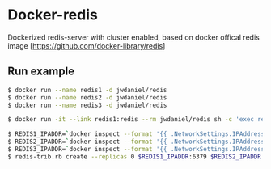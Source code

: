 # Docker-redis

Dockerized redis-server with cluster enabled, based on docker offical redis image [https://github.com/docker-library/redis]

## Run example

```bash
$ docker run --name redis1 -d jwdaniel/redis
$ docker run --name redis2 -d jwdaniel/redis
$ docker run --name redis3 -d jwdaniel/redis

$ docker run -it --link redis1:redis --rm jwdaniel/redis sh -c 'exec redis-cli -h "$REDIS_PORT_6379_TCP_ADDR" -p "$REDIS_PORT_6379_TCP_PORT"'

$ REDIS1_IPADDR=`docker inspect --format '{{ .NetworkSettings.IPAddress }}' redis1`
$ REDIS2_IPADDR=`docker inspect --format '{{ .NetworkSettings.IPAddress }}' redis2`
$ REDIS3_IPADDR=`docker inspect --format '{{ .NetworkSettings.IPAddress }}' redis3`
$ redis-trib.rb create --replicas 0 $REDIS1_IPADDR:6379 $REDIS2_IPADDR:6379 $REDIS3_IPADDR:6379

```

